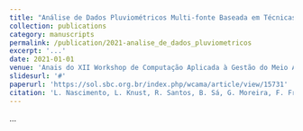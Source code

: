 ```yaml
---
title: "Análise de Dados Pluviométricos Multi‑fonte Baseada em Técnicas OLAP e de Visualização: uma Abordagem Prática"
collection: publications
category: manuscripts
permalink: /publication/2021-analise_de_dados_pluviometricos
excerpt: '...'
date: 2021-01-01
venue: 'Anais do XII Workshop de Computação Aplicada à Gestão do Meio Ambiente e Recursos Naturais (pp. 1‑10). SBC'
slidesurl: '#'
paperurl: 'https://sol.sbc.org.br/index.php/wcama/article/view/15731'
citation: 'L. Nascimento, L. Knust, R. Santos, B. Sá, G. Moreira, F. Freitas, N. Moura, M. Lage, D. Oliveira'
---
```


...